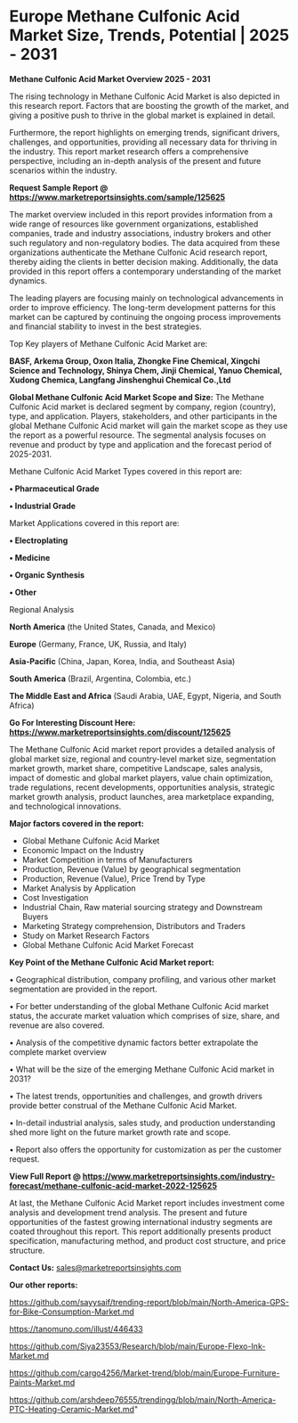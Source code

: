# Europe Methane Culfonic Acid Market Size, Trends, Potential | 2025 - 2031

<Strong> Methane Culfonic Acid Market Overview 2025 - 2031</strong>

The rising technology in Methane Culfonic Acid Market is also depicted in this research report. Factors that are boosting the growth of the market, and giving a positive push to thrive in the global market is explained in detail.

Furthermore, the report highlights on emerging trends, significant drivers, challenges, and opportunities, providing all necessary data for thriving in the industry. This report market research offers a comprehensive perspective, including an in-depth analysis of the present and future scenarios within the industry.

<strong>Request Sample Report @ <a href=https://www.marketreportsinsights.com/sample/125625>https://www.marketreportsinsights.com/sample/125625</a></strong>

The market overview included in this report provides information from a wide range of resources like government organizations, established companies, trade and industry associations, industry brokers and other such regulatory and non-regulatory bodies. The data acquired from these organizations authenticate the Methane Culfonic Acid research report, thereby aiding the clients in better decision making. Additionally, the data provided in this report offers a contemporary understanding of the market dynamics.

The leading players are focusing mainly on technological advancements in order to improve efficiency. The long-term development patterns for this market can be captured by continuing the ongoing process improvements and financial stability to invest in the best strategies.

Top Key players of Methane Culfonic Acid Market are:

<strong>BASF, Arkema Group, Oxon Italia, Zhongke Fine Chemical, Xingchi Science and Technology, Shinya Chem, Jinji Chemical, Yanuo Chemical, Xudong Chemica, Langfang Jinshenghui Chemical Co.,Ltd</strong>

<strong><b>Global Methane Culfonic Acid Market Scope and Size:</b></strong>
The Methane Culfonic Acid market is declared segment by company, region (country), type, and application. Players, stakeholders, and other participants in the global Methane Culfonic Acid market will gain the market scope as they use the report as a powerful resource. The segmental analysis focuses on revenue and product by type and application and the forecast period of 2025-2031.

Methane Culfonic Acid Market Types covered in this report are:

<strong>• Pharmaceutical Grade

• Industrial Grade</strong>

Market Applications covered in this report are:

<strong>• Electroplating

• Medicine

• Organic Synthesis

• Other</strong> 

Regional Analysis

<strong>North America</strong> (the United States, Canada, and Mexico)

<strong>Europe</strong> (Germany, France, UK, Russia, and Italy)

<strong>Asia-Pacific</strong> (China, Japan, Korea, India, and Southeast Asia)

<strong>South America</strong> (Brazil, Argentina, Colombia, etc.)

<strong>The Middle East and Africa</strong> (Saudi Arabia, UAE, Egypt, Nigeria, and South Africa)

<strong>Go For Interesting Discount Here: <a href=https://www.marketreportsinsights.com/discount/125625>https://www.marketreportsinsights.com/discount/125625</a></strong>

The Methane Culfonic Acid market report provides a detailed analysis of global market size, regional and country-level market size, segmentation market growth, market share, competitive Landscape, sales analysis, impact of domestic and global market players, value chain optimization, trade regulations, recent developments, opportunities analysis, strategic market growth analysis, product launches, area marketplace expanding, and technological innovations.

<strong><b>Major factors covered in the report:</b></strong>
<ul>
  <li>Global Methane Culfonic Acid Market </li>
  <li>Economic Impact on the Industry</li>
  <li>Market Competition in terms of Manufacturers</li>
  <li>Production, Revenue (Value) by geographical segmentation</li>
  <li>Production, Revenue (Value), Price Trend by Type</li>
  <li>Market Analysis by Application</li>
  <li>Cost Investigation</li>
  <li>Industrial Chain, Raw material sourcing strategy and Downstream Buyers</li>
  <li>Marketing Strategy comprehension, Distributors and Traders</li>
  <li>Study on Market Research Factors</li>
  <li>Global Methane Culfonic Acid Market Forecast</li>
</ul>

<strong><b>Key Point of the Methane Culfonic Acid Market report:</b></strong>

• Geographical distribution, company profiling, and various other market segmentation are provided in the report.

• For better understanding of the global Methane Culfonic Acid market status, the accurate market valuation which comprises of size, share, and revenue are also covered.

• Analysis of the competitive dynamic factors better extrapolate the complete market overview

• What will be the size of the emerging Methane Culfonic Acid market in 2031?

• The latest trends, opportunities and challenges, and growth drivers provide better construal of the Methane Culfonic Acid Market.

• In-detail industrial analysis, sales study, and production understanding shed more light on the future market growth rate and scope.

• Report also offers the opportunity for customization as per the customer request.

<strong><b>View Full Report @ <a href=https://www.marketreportsinsights.com/industry-forecast/methane-culfonic-acid-market-2022-125625>https://www.marketreportsinsights.com/industry-forecast/methane-culfonic-acid-market-2022-125625</a></b></strong>


At last, the Methane Culfonic Acid Market report includes investment come analysis and development trend analysis. The present and future opportunities of the fastest growing international industry segments are coated throughout this report. This report additionally presents product specification, manufacturing method, and product cost structure, and price structure.

<strong>Contact Us:</strong>
sales@marketreportsinsights.com

<strong>Our other reports:</strong>

<a href=https://github.com/sayysaif/trending-report/blob/main/North-America-GPS-for-Bike-Consumption-Market.md>https://github.com/sayysaif/trending-report/blob/main/North-America-GPS-for-Bike-Consumption-Market.md</a>

<a href=https://tanomuno.com/illust/446433>https://tanomuno.com/illust/446433</a>

<a href=https://github.com/Siya23553/Research/blob/main/Europe-Flexo-Ink-Market.md>https://github.com/Siya23553/Research/blob/main/Europe-Flexo-Ink-Market.md</a>

<a href=https://github.com/cargo4256/Market-trend/blob/main/Europe-Furniture-Paints-Market.md>https://github.com/cargo4256/Market-trend/blob/main/Europe-Furniture-Paints-Market.md</a>

<a href=https://github.com/arshdeep76555/trendingg/blob/main/North-America-PTC-Heating-Ceramic-Market.md>https://github.com/arshdeep76555/trendingg/blob/main/North-America-PTC-Heating-Ceramic-Market.md</a>"
